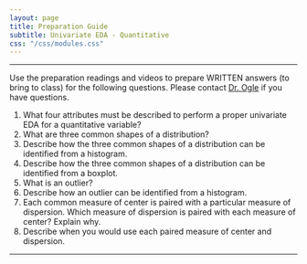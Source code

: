 ```yaml
---
layout: page
title: Preparation Guide
subtitle: Univariate EDA - Quantitative
css: "/css/modules.css"
---
```


----

<div class="alert alert-warning">
Use the preparation readings and videos to prepare WRITTEN answers (to bring to class) for the following questions. Please contact <a href="mailto:dogle@northland.edu">Dr. Ogle</a> if you have questions.
</div>

1. What four attributes must be described to perform a proper univariate EDA for a quantitative variable?
1. What are three common shapes of a distribution?
1. Describe how the three common shapes of a distribution can be identified from a histogram.
1. Describe how the three common shapes of a distribution can be identified from a boxplot.
1. What is an outlier?
1. Describe how an outlier can be identified from a histogram.
1. Each common measure of center is paired with a particular measure of dispersion. Which measure of dispersion is paired with each measure of center? Explain why.
1. Describe when you would use each paired measure of center and dispersion.

----
